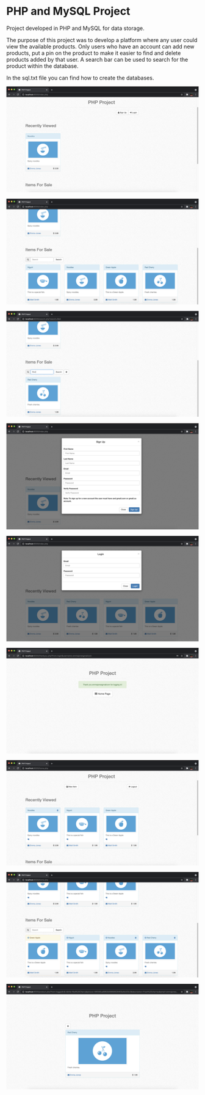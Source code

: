 # PHP and MySQL Project

Project developed in PHP and MySQL for data storage.

The purpose of this project was to develop a platform where any user could view the available products. Only users who have an account can add new products, put a pin on the product to make it easier to find and delete products added by that user. A search bar can be used to search for the product within the database.

In the sql.txt file you can find how to create the databases.

![Screenshot](WebScreen.png)

![Screenshot](WebScreen1.png)

![Screenshot](WebScreen2.png)

![Screenshot](WebScreen3.png)

![Screenshot](WebScreen8.png)

![Screenshot](WebScreen4.png)

![Screenshot](WebScreen5.png)

![Screenshot](WebScreen6.png)

![Screenshot](WebScreen7.png)
